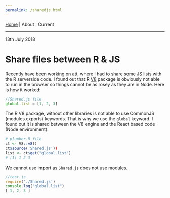 ```yaml
---
permalink: /sharedjs.html
---
```

[Home](https://layik.github.io) | About | Current
<hr/>

13th July 2018

# Share files between R & JS
Recently have been working on [att](https://github.com/ATFutures/activeTransportToolbox), where I had to share some JS lists with the R serverside code. I found out that R [V8](https://github.com/jeroen/V8) package is obviously not able to run in the browser so things cannot be as rosey as they are in Node. Here is how it worked:

``` js
//Shared.js file
global.list = [1, 2, 3]
```

The R V8 package, without other libraries is not able to use CommonJS (modules.exports) keywords. That is why we use the `global` keyword. I found out it is shared between the V8 engine and the React based code (Node environment).

``` r
# plumber.R file
ct <- V8::v8()
ct$source('Shared.js'))
list <- ct$get("global.list")
# [1] 1 2 3
```
We cannot use import as `Shared.js` does not use modules.
``` js
//test.js
require('./Shared.js')
console.log("global.list")
[ 1, 2, 3 ]
```
